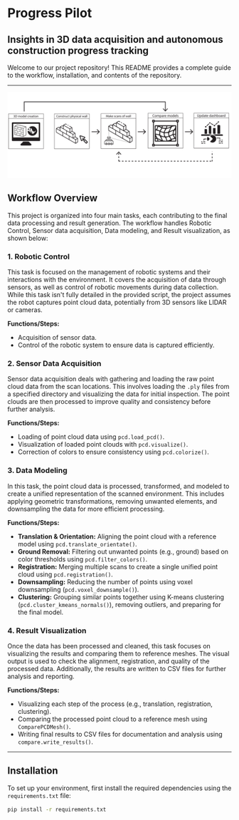 # Progress Pilot
## Insights in 3D data acquisition and autonomous construction progress tracking

Welcome to our project repository! This README provides a complete guide to the workflow, installation, and contents of the repository.

---

![Workflow Overview](img/maintask.png)

## Workflow Overview

This project is organized into four main tasks, each contributing to the final data processing and result generation. The workflow handles Robotic Control, Sensor data acquisition, Data modeling, and Result visualization, as shown below:

### 1. **Robotic Control**
   This task is focused on the management of robotic systems and their interactions with the environment. It covers the acquisition of data through sensors, as well as control of robotic movements during data collection. While this task isn't fully detailed in the provided script, the project assumes the robot captures point cloud data, potentially from 3D sensors like LIDAR or cameras.

   **Functions/Steps:**
   - Acquisition of sensor data.
   - Control of the robotic system to ensure data is captured efficiently.

### 2. **Sensor Data Acquisition**
   Sensor data acquisition deals with gathering and loading the raw point cloud data from the scan locations. This involves loading the `.ply` files from a specified directory and visualizing the data for initial inspection. The point clouds are then processed to improve quality and consistency before further analysis.

   **Functions/Steps:**
   - Loading of point cloud data using `pcd.load_pcd()`.
   - Visualization of loaded point clouds with `pcd.visualize()`.
   - Correction of colors to ensure consistency using `pcd.colorize()`.

### 3. **Data Modeling**
   In this task, the point cloud data is processed, transformed, and modeled to create a unified representation of the scanned environment. This includes applying geometric transformations, removing unwanted elements, and downsampling the data for more efficient processing.

   **Functions/Steps:**
   - **Translation & Orientation:** Aligning the point cloud with a reference model using `pcd.translate_orientate()`.
   - **Ground Removal:** Filtering out unwanted points (e.g., ground) based on color thresholds using `pcd.filter_colors()`.
   - **Registration:** Merging multiple scans to create a single unified point cloud using `pcd.registration()`.
   - **Downsampling:** Reducing the number of points using voxel downsampling (`pcd.voxel_downsample()`).
   - **Clustering:** Grouping similar points together using K-means clustering (`pcd.cluster_kmeans_normals()`), removing outliers, and preparing for the final model.

### 4. **Result Visualization**
   Once the data has been processed and cleaned, this task focuses on visualizing the results and comparing them to reference meshes. The visual output is used to check the alignment, registration, and quality of the processed data. Additionally, the results are written to CSV files for further analysis and reporting.

   **Functions/Steps:**
   - Visualizing each step of the process (e.g., translation, registration, clustering).
   - Comparing the processed point cloud to a reference mesh using `ComparePCDMesh()`.
   - Writing final results to CSV files for documentation and analysis using `compare.write_results()`.

---

## Installation 

To set up your environment, first install the required dependencies using the `requirements.txt` file:

```bash
pip install -r requirements.txt
